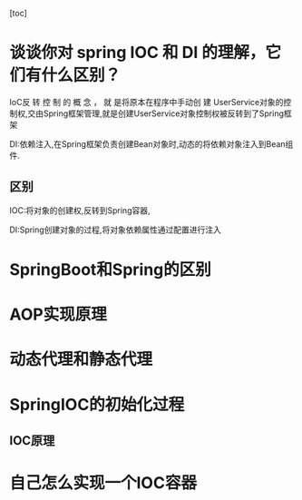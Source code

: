 [toc]



# 谈谈你对 spring IOC 和 DI 的理解，它们有什么区别？

 IoC反 转 控 制 的 概 念 ， 就 是将原本在程序中手动创 建 UserService对象的控制权,交由Spring框架管理,就是创建UserService对象控制权被反转到了Spring框架

DI:依赖注入,在Spring框架负责创建Bean对象时,动态的将依赖对象注入到Bean组件.

## 区别

IOC:将对象的创建权,反转到Spring容器,

DI:Spring创建对象的过程,将对象依赖属性通过配置进行注入







# SpringBoot和Spring的区别







# AOP实现原理







# 动态代理和静态代理





# SpringIOC的初始化过程



## IOC原理





# 自己怎么实现一个IOC容器